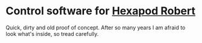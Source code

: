 # Control software for [Hexapod Robert](https://github.com/Styku/hexapod-robert)
Quick, dirty and old proof of concept. After so many years I am afraid to look what's inside, so tread carefully.